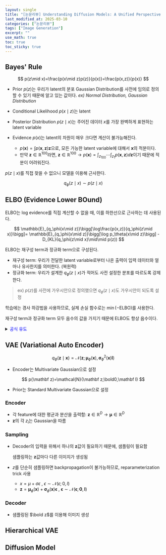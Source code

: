 ```yaml
---
layout: single
title: "[논문리뷰] Understanding Diffusion Models: A Unified Perspective"
last_modified_at: 2025-03-10
categories: ["논문리뷰"]
tags: ["Image Generation"]
excerpt: ""
use_math: true
toc: true
toc_sticky: true
---
```


## Bayes' Rule

$$
p(z\mid x)=\frac{p(x\mid z)p(z)}{p(x)}=\frac{p(x,z)}{p(x)}
$$

- Prior $p(z)$는 우리가 latent의 분포 Gaussian Distribution를 사전에 임의로 정의할 수 있기 때문에 알고 있는 값이다. *ex) Normal Distribution, Gaussian Distribution*
- Conditional Likelihood $p(x\mid z)$는 latent

- Posterior Distribution $p(z\mid x)$는 주어진 데이터 $x$를 가장 완벽하게 표현하는 latent variable
- Evidence $p(x)$는 latent의 차원이 매우 크다면 계산이 불가능해진다.
    - $p(\mathbf x)=\int p(\mathbf x,\mathbf z)\mathbf z$으로, 모든 가능한 latent variable에 대해서 $\mathbf x$의 적분이다.
    - 만약 $\mathbf z\in\mathbb{R}^{100}$라면, $\mathbf z\in\mathbb{R}^{100}\to p(\mathbf x)=\int_{z_{100}}\cdots\int_{z_{1}}p(\mathbf x,\mathbf z)d\mathbf z$이기 때문에 적분이 어려워진다.

$p(z\mid x)$를 직접 찾을 수 없으니 모델을 이용해 근사한다.

$$
q_\phi(z\mid x)\sim p(z\mid x)
$$

## ELBO (Evidence Lower BOund)

ELBO는 log evidence를 직접 계산할 수 없을 때, 이를 하한선으로 근사하는 데 사용된다.

$$
\mathbb{E}_{q_\phi(x\mid z)}\bigg[\log\frac{p(x,z)}{q_\phi(z\mid x)}\bigg]=
\mathbb{E}_{q_\phi(x\mid z)}\bigg[\log p_\theta(x\mid z)\bigg]
-D_{KL}(q_\phi(z\mid x)\mid\mid p(z))
$$

ELBO는 재구성 term과 정규화 term으로 구성된다.

- 재구성 term: 우리가 전달한 latent variable로부터 나온 출력이 입력 데이터와 얼마나 유사한지를 의미한다. (복원력)
- 정규화 term: 우리가 설계한 $q_\phi(z\mid x)$가 적어도 사전 설정한 분포를 따르도록 강제한다.

> ex) $p(z)$를 사전에 가우시안으로 정의했으면 $q_\phi(z\mid x)$도 가우시안이 되도록 설정

학습에는 경사 하강법을 사용하므로, 실제 손실 함수로는 $\min(-\text{ELBO})$를 사용한다.

재구성 term과 정규화 term 모두 음수의 값을 가지기 때문에 ELBO도 항상 음수이다.

<details>
<summary><font color='blue'>공식 유도</font></summary>
<div markdown="1">

1. 항등식

    $$
    \log p(x)=\log p(x)
    $$
2. $\int q_\phi(z\mid x)dz=1$이므로, 우변에 곱한다.

    $$
    \log p(x)=\log p(x)\int q_\phi(z\mid x)dz
    $$
3. $\log p(x)$를 적분 안으로 넣으면 기대값으로 표현할 수 있다.

    $$
    \begin{equation}
    \log p(x)=\int q_\phi(z\mid x)(\log p(x))dz=\mathbb{E}_{q_\phi(z\mid x)}\big[\log p(x)\big]
    \end{equation}
    $$

---

1. Bayes' Rule을 사용해 $\log p(z\mid x)$를 아래와 같이 표현할 수 있다.

    $$
    p(z\mid x)=\frac{p(x|z)p(z)}{p(x)}=\frac{p(x,z)}{p(x)}
    ~\rightarrow~\log p(z\mid x)=\log p(x,z)-\log p(x)
    $$
2. KL은 아래와 같이 정의된다.

    $$
    D_{KL}(q_\phi(z\mid x)\mid\mid \log p(z\mid x))=
    \mathbb{E}_{q_\phi(z\mid x)}\bigg[\log q_\phi(z\mid x)-\log p(z\mid x)\bigg]
    $$
3. KL 정의에 Bayes' Rule로 정리한 수식 대입

    $$
    D_{KL}(q_\phi(z\mid x)\mid\mid \log p(z\mid x))
    =\mathbb{E}_{q_\phi(z\mid x)}\bigg[\log q_\phi(z\mid x)-\big(\log p(x,z)-\log p(x)\big)\bigg]
    =\mathbb{E}_{q_\phi(z\mid x)}\bigg[\log q_\phi(z\mid x)-\log p(x,z)\bigg]+\log p(x)
    $$

4. 이항

    $$
    \log p(x)=\mathbb{E}_{q_\phi(x\mid z)}\bigg[\log p_\theta(x\mid z)\bigg]-D_{KL}(q_\phi(z\mid x)\mid\mid p(z))
    $$

---

식 (1)과 식 (2)를 통해 아래와 같은 결과를 얻을 수 있다.

$$
\log p(x)=\mathbb{E}_{q_\phi(z\mid x)}\bigg[\log\frac{p(x,z)}{q_\phi(z\mid x)}\bigg]
+D_{KL}(q_\phi(z\mid x)\mid\mid p(z\mid x))
$$

위의 식은 **Evidence = ELBO + KL**으로 표현된다.
    
Evidence는 상수이므로, KL을 최소화하는 것은 Evidence를 최대화하는 것과 같다.
    
우리의 목적은 $q_\phi(z\mid x)$를 $p(z\mid x)$에 근사시키는 것이며, KL은 직접 계산할 수 없기 때문에 Evidence를 최대화하는 방식으로 진행한다.
    
KL term은 항상 0 이상이기 때문에, 결국 $\rm Evidence\geq ELBO$가 됨

</div>
</details>

## VAE (Variational Auto Encoder)

$$
q_\phi(\mathbf z\mid\mathbf x)=\mathcal{N}(\mathbf z;\boldsymbol\mu_\phi(\mathbf x),\boldsymbol\sigma^2_\phi(\mathbf x)\mathbf I)
$$

- Encoder는 Multivariate Gaussian으로 설정

$$
p(\mathbf z)=\mathcal{N}(\mathbf z;\bold0,\mathbf I)
$$

- Prior는 Standard Multivariate Gaussian으로 설정

### Encoder

- 각 feature에 대한 평균과 분산을 출력함: $\mathbf z\in\mathbb{R}^D\to\boldsymbol \mu\in\mathbb{R}^D$
- $\mathbf z$의 각 $z_i$는 Gaussian을 따름

### Sampling

- Decoder의 입력을 위해서 하나의 $\mathbf z$값이 필요하기 때문에, 샘플링이 필요함
    
    샘플링하는 $\mathbf z$값마다 다른 이미지가 생성됨
    
- $z$를 단순히 샘플링하면 backpropagation이 불가능하므로, reparameterization trick 사용
    - $x=\mu+\sigma\epsilon~,~\epsilon\sim\mathcal{N}(\epsilon;0,I)$
    - $\mathbf z=\boldsymbol\mu_\phi(\mathbf x)+\boldsymbol\sigma_\phi(\mathbf x)\boldsymbol\epsilon~,~\boldsymbol\epsilon\sim\mathcal{N}(\boldsymbol\epsilon;\mathbf 0,\mathbf I)$

### Decoder

- 샘플링된 $\bold z$를 이용해 이미지 생성

## Hierarchical VAE



## Diffusion Model


